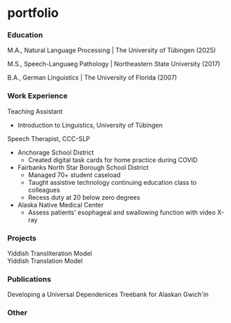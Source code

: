 # portfolio

### Education
M.A., Natural Language Processing | The University of Tübingen (2025)

M.S., Speech-Languaeg Pathology | Northeastern State University (2017)

B.A., German Linguistics | The University of Florida (2007)

### Work Experience
Teaching Assistant
- Introduction to Linguistics, University of Tübingen

Speech Therapist, CCC-SLP
- Anchorage School District
  - Created digital task cards for home practice during COVID
- Fairbanks North Star Borough School District
  - Managed 70+ student caseload
  - Taught assistive technology continuing education class to colleagues
  - Recess duty at 20 below zero degrees
- Alaska Native Medical Center
  - Assess patients' esophageal and swallowing function with video X-ray

### Projects
Yiddish Transliteration Model  
Yiddish Translation Model  

### Publications 
Developing a Universal Dependenices Treebank for Alaskan Gwich'in

### Other
